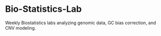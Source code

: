 # Bio-Statistics-Lab
Weekly Biostatistics labs analyzing genomic data, GC bias correction, and CNV modeling.

